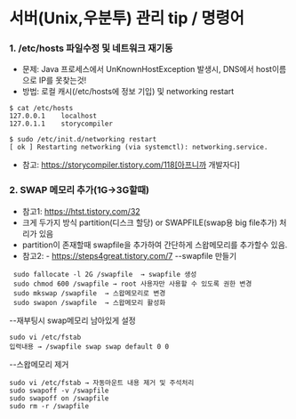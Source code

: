 # 서버(Unix,우분투) 관리 tip / 명령어  

### 1. /etc/hosts 파일수정 및 네트워크 재기동
- 문제: Java 프로세스에서 UnKnownHostException 발생시, DNS에서 host이름으로 IP를 못찾는것!
- 방법: 로컬 캐시(/etc/hosts에 정보 기입) 및 networking restart
```
$ cat /etc/hosts
127.0.0.1    localhost
127.0.1.1    storycompiler
```
```
$ sudo /etc/init.d/networking restart
[ ok ] Restarting networking (via systemctl): networking.service.
```
- 참고: https://storycompiler.tistory.com/118[아프니까 개발자다]  

### 2. SWAP 메모리 추가(1G->3G할때)
- 참고1: https://htst.tistory.com/32
- 크게 두가지 방식 partition(디스크 할당) or SWAPFILE(swap용 big file추가) 처리가 있음
- partition이 존재할때 swapfile을 추가하여 간단하게 스왑메모리를 추가할수 있음.
- 참고2: - https://steps4great.tistory.com/7
--swapfile 만들기
```
 sudo fallocate -l 2G /swapfile  → swapfile 생성
 sudo chmod 600 /swapfile → root 사용자만 사용할 수 있도록 권한 변경
 sudo mkswap /swapfile  → 스왑메모리로 변경
 sudo swapon /swapfile  → 스왑메모리 활성화
```
--재부팅시 swap메모리 남아있게 설정
```
sudo vi /etc/fstab
입력내용 → /swapfile swap swap default 0 0
```
--스왑메모리 제거
```
sudo vi /etc/fstab → 자동마운트 내용 제거 및 주석처리
sudo swapoff -v /swapfile
sudo swapoff on /swapfile
sudo rm -r /swapfile
```
